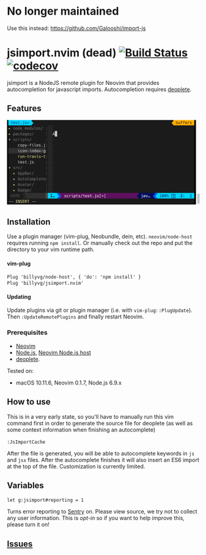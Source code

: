 # No longer maintained
Use this instead: https://github.com/Galooshi/import-js

# jsimport.nvim (dead) [![Build Status](https://travis-ci.org/billyvg/jsimport.nvim.svg?branch=master)](https://travis-ci.org/billyvg/jsimport.nvim) [![codecov](https://codecov.io/gh/billyvg/jsimport.nvim/branch/master/graph/badge.svg)](https://codecov.io/gh/billyvg/jsimport.nvim)

jsimport is a NodeJS remote plugin for Neovim that provides autocompletion for javascript imports.
Autocompletion requires [deoplete][1].

## Features
![features](https://raw.githubusercontent.com/billyvg/jsimport.nvim/master/doc/example.gif)

## Installation
Use a plugin manager (vim-plug, Neobundle, dein, etc). `neovim/node-host` requires running `npm install`.
Or manually check out the repo and put the directory to your vim runtime path.

#### vim-plug
```vim
Plug 'billyvg/node-host', { 'do': 'npm install' }
Plug 'billyvg/jsimport.nvim'
```

#### Updating
Update plugins via git or plugin manager (i.e. with `vim-plug`: `:PlugUpdate`). Then `:UpdateRemotePlugins` and finally restart Neovim.

### Prerequisites

  * [Neovim][2]
  * [Node.js][3], [Neovim Node.js host][4]
  * [deoplete][1].

Tested on:

  * macOS 10.11.6, Neovim 0.1.7, Node.js 6.9.x

## How to use
This is in a very early state, so you'll have to manually run this vim command first
in order to generate the source file for deoplete (as well as some context information when finishing an autocomplete)

`:JsImportCache`

After the file is generated, you will be able to autocomplete keywords in `js` and `jsx` files. After the autocomplete finishes
it will also insert an ES6 import at the top of the file. Customization is currently limited.

## Variables
```viml
let g:jsimport#reporting = 1
```
Turns error reporting to [Sentry](https://sentry.io) on. Please view source, we try not to collect any user information.
This is *opt-in* so if you want to help improve this, please turn it on!

## [Issues](https://github.com/billyvg/jsimport.nvim/issues)

[1]: https://github.com/Shougo/deoplete.nvim
[2]: https://neovim.io
[3]: https://nodejs.org/en/
[4]: https://github.com/neovim/node-host
